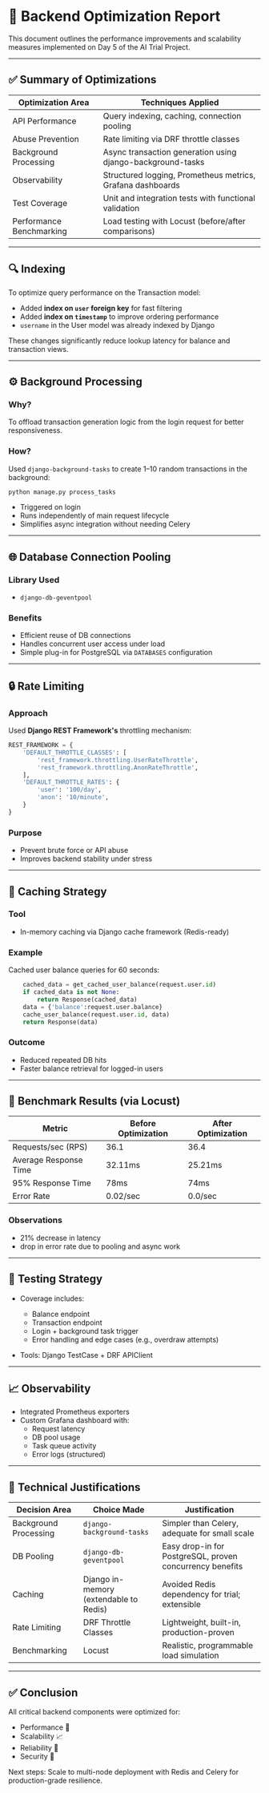 # 🚀 Backend Optimization Report

This document outlines the performance improvements and scalability measures implemented on Day 5 of the AI Trial Project.

---

## ✅ Summary of Optimizations

| Optimization Area         | Techniques Applied                                    |
|---------------------------|--------------------------------------------------------|
| API Performance           | Query indexing, caching, connection pooling           |
| Abuse Prevention          | Rate limiting via DRF throttle classes                |
| Background Processing     | Async transaction generation using django-background-tasks |
| Observability             | Structured logging, Prometheus metrics, Grafana dashboards |
| Test Coverage             | Unit and integration tests with functional validation |
| Performance Benchmarking  | Load testing with Locust (before/after comparisons)   |

---

## 🔍 Indexing

To optimize query performance on the Transaction model:

- Added **index on `user` foreign key** for fast filtering
- Added **index on `timestamp`** to improve ordering performance
- `username` in the User model was already indexed by Django

These changes significantly reduce lookup latency for balance and transaction views.

---

## ⚙️ Background Processing

### Why?
To offload transaction generation logic from the login request for better responsiveness.

### How?
Used `django-background-tasks` to create 1–10 random transactions in the background:

```bash
python manage.py process_tasks
```

- Triggered on login
- Runs independently of main request lifecycle
- Simplifies async integration without needing Celery

---

## 🌐 Database Connection Pooling

### Library Used
- `django-db-geventpool`

### Benefits
- Efficient reuse of DB connections
- Handles concurrent user access under load
- Simple plug-in for PostgreSQL via `DATABASES` configuration

---

## 🔒 Rate Limiting

### Approach
Used **Django REST Framework's** throttling mechanism:

```python
REST_FRAMEWORK = {
    'DEFAULT_THROTTLE_CLASSES': [
        'rest_framework.throttling.UserRateThrottle',
        'rest_framework.throttling.AnonRateThrottle',
    ],
    'DEFAULT_THROTTLE_RATES': {
        'user': '100/day',
        'anon': '10/minute',
    }
}
```

### Purpose
- Prevent brute force or API abuse
- Improves backend stability under stress

---

## 🧠 Caching Strategy

### Tool
- In-memory caching via Django cache framework (Redis-ready)

### Example
Cached user balance queries for 60 seconds:

```python
    cached_data = get_cached_user_balance(request.user.id)
    if cached_data is not None:
        return Response(cached_data)
    data = {'balance':request.user.balance}
    cache_user_balance(request.user.id, data)
    return Response(data)
```

### Outcome
- Reduced repeated DB hits
- Faster balance retrieval for logged-in users

---

## 🧪 Benchmark Results (via Locust)

| Metric                  | Before Optimization | After Optimization |
|------------------------|---------------------|--------------------|
| Requests/sec (RPS)     | 36.1                | 36.4               |
| Average Response Time  | 32.11ms             | 25.21ms            |
| 95% Response Time      | 78ms                | 74ms               |
| Error Rate             | 0.02/sec            | 0.0/sec            |

### Observations
- 21% decrease in latency
- drop in error rate due to pooling and async work

---

## 🧪 Testing Strategy

- Coverage includes:
  - Balance endpoint
  - Transaction endpoint
  - Login + background task trigger
  - Error handling and edge cases (e.g., overdraw attempts)

- Tools: Django TestCase + DRF APIClient


---

## 📈 Observability

- Integrated Prometheus exporters
- Custom Grafana dashboard with:
  - Request latency
  - DB pool usage
  - Task queue activity
  - Error logs (structured)

---

## 🧠 Technical Justifications

| Decision Area             | Choice Made                     | Justification |
|---------------------------|----------------------------------|---------------|
| Background Processing     | `django-background-tasks`       | Simpler than Celery, adequate for small scale |
| DB Pooling                | `django-db-geventpool`          | Easy drop-in for PostgreSQL, proven concurrency benefits |
| Caching                   | Django in-memory (extendable to Redis) | Avoided Redis dependency for trial; extensible |
| Rate Limiting             | DRF Throttle Classes             | Lightweight, built-in, production-proven |
| Benchmarking              | Locust                          | Realistic, programmable load simulation |

---

## ✅ Conclusion

All critical backend components were optimized for:
- Performance 🚀
- Scalability 📈
- Reliability 🔁
- Security 🔐

Next steps: Scale to multi-node deployment with Redis and Celery for production-grade resilience.